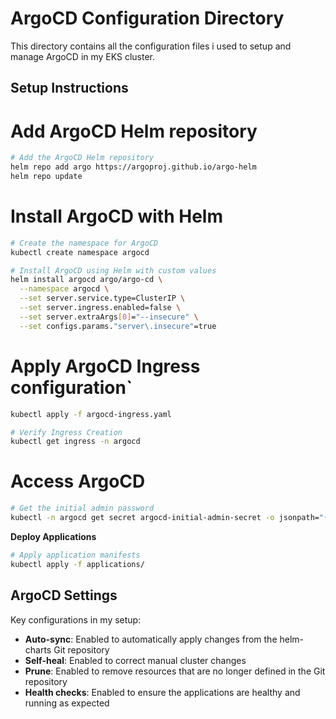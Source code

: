 # ArgoCD Configuration Directory

This directory contains all the configuration files i used to setup and manage ArgoCD in my EKS cluster.

## Setup Instructions



# Add ArgoCD Helm repository
```bash
# Add the ArgoCD Helm repository
helm repo add argo https://argoproj.github.io/argo-helm
helm repo update
```

# Install ArgoCD with Helm
```bash
# Create the namespace for ArgoCD
kubectl create namespace argocd

# Install ArgoCD using Helm with custom values
helm install argocd argo/argo-cd \
  --namespace argocd \
  --set server.service.type=ClusterIP \
  --set server.ingress.enabled=false \
  --set server.extraArgs[0]="--insecure" \
  --set configs.params."server\.insecure"=true
```

# Apply ArgoCD Ingress configuration`
```bash
kubectl apply -f argocd-ingress.yaml

# Verify Ingress Creation
kubectl get ingress -n argocd
```

# Access ArgoCD
```bash 
# Get the initial admin password
kubectl -n argocd get secret argocd-initial-admin-secret -o jsonpath="{.data.password}" | base64 -d
```

**Deploy Applications**
```bash
# Apply application manifests
kubectl apply -f applications/
```

## ArgoCD Settings
Key configurations in my setup:

- **Auto-sync**: Enabled to automatically apply changes from the helm-charts Git repository
- **Self-heal**: Enabled to correct manual cluster changes
- **Prune**: Enabled to remove resources that are no longer defined in the Git repository
- **Health checks**: Enabled to ensure the applications are healthy and running as expected
